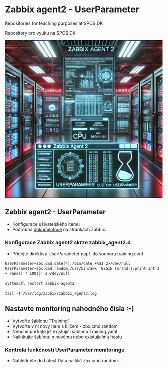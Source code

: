# Zabbix agent2 - UserParameter
Repositories for teaching purposes at SPOS DK

Repository pro vyuku na SPOS DK

![Zabbix agent UserParametr](../../Images/zabbix-agent2-UserParameter.png)

## Zabbix agent2 - UserParameter

- Konfigurace uživatelského itemu
- Podrobná [dokumentace](https://www.zabbix.com/documentation/current/en/manual/config/items/userparameters) na stránkách Zabbix.

### Konfigurace Zabbix agent2 skrze zabbix_agent2.d

- Přidejte direktivu UserParameter např. do souboru training.conf

```console
UserParameter=zbx.cmd.date[*],/bin/date +%$1 2>/dev/null
UserParameter=zbx.cmd.random,/usr/bin/awk 'BEGIN {srand();print int(1 + rand() * 100)}' 2>/dev/null

systemctl restart zabbix-agent2

tail -f /var/log/zabbix/zabbix_agent2.log
```

## Nastavte monitoring nahodného čísla :-)

- Vytvořte šablonu "Training"
- Vytvořte v ní nový Item s klíčem - zbx.cmd.random
- Nebo importujte již existující šablonu Training.yaml
- Nalinkujte šablonu n novému nebo existujícímu hostu

### Kontrola funkčnosti UserParameter monitoringu

- Nahlédněte do Latest Data na klíč zbx.cmd.random
...
